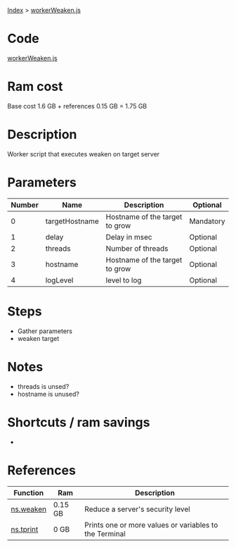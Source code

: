 [Index](./index.md) > [workerWeaken.js](./workerWeaken.md)

# Code
[workerWeaken.js](/scripts/workerWeaken.js)

# Ram cost
Base cost 1.6 GB + references 0.15 GB = 1.75 GB

# Description
Worker script that executes weaken on target server 

# Parameters
|  Number | Name | Description | Optional |
|  --- | --- | --- | --- |
| 0 | targetHostname  | Hostname of the target to grow | Mandatory |
| 1 | delay   | Delay in msec | Optional |
| 2 | threads   | Number of threads | Optional |
| 3 | hostname   | Hostname of the target to grow | Optional |
| 4 | logLevel  | level to log | Optional |

# Steps
* Gather parameters
* weaken target

# Notes
* threads is unsed?
* hostname is unused?

# Shortcuts / ram savings
-

# References
| Function | Ram | Description |
|  --- | --- | --- |
| [ns.weaken](https://github.com/bitburner-official/bitburner-src/blob/dev/markdown/bitburner.ns.weaken.md) | 0.15 GB | Reduce a server's security level |
| [ns.tprint](https://github.com/bitburner-official/bitburner-src/blob/dev/markdown/bitburner.ns.tprint.md) | 0 GB | Prints one or more values or variables to the Terminal |
